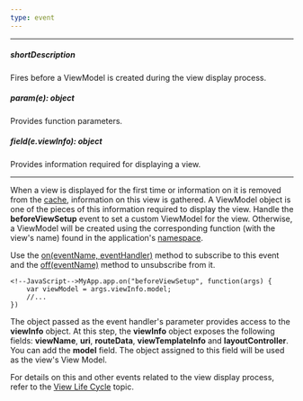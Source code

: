 ```yaml
---
type: event
---
```

---
##### shortDescription
Fires before a ViewModel is created during the view display process.

##### param(e): object
Provides function parameters.

##### field(e.viewInfo): object
Provides information required for displaying a view.

---
When a view is displayed for the first time or information on it is removed from the [cache](/api-reference/40%20SPA%20Framework/HtmlApplication/1%20Configuration/viewCache.md '/Documentation/ApiReference/SPA_Framework/HtmlApplication/Configuration/#viewCache'), information on this view is gathered. A ViewModel object is one of the pieces of this information required to display the view. Handle the **beforeViewSetup** event to set a custom ViewModel for the view. Otherwise, a ViewModel will be created using the corresponding function (with the view's name) found in the application's [namespace](/api-reference/40%20SPA%20Framework/HtmlApplication/1%20Configuration/namespace.md '/Documentation/ApiReference/SPA_Framework/HtmlApplication/Configuration/#namespace').

Use the [on(eventName, eventHandler)](/api-reference/10%20UI%20Widgets/EventsMixin/3%20Methods/on(eventName_eventHandler).md '/Documentation/ApiReference/SPA_Framework/ViewCache/Methods/#oneventName_eventHandler') method to subscribe to this event and the [off(eventName)](/api-reference/10%20UI%20Widgets/EventsMixin/3%20Methods/off(eventName).md '/Documentation/ApiReference/SPA_Framework/ViewCache/Methods/#offeventName') method to unsubscribe from it.

    <!--JavaScript-->MyApp.app.on("beforeViewSetup", function(args) {
        var viewModel = args.viewInfo.model;
        //...
    })

The object passed as the event handler's parameter provides access to the **viewInfo** object. At this step, the **viewInfo** object exposes the following  fields: **viewName**, **uri**, **routeData**, **viewTemplateInfo** and **layoutController**. You can add the **model** field. The object assigned to this field will be used as the view's View Model.

For details on this and other events related to the view display process, refer to the [View Life Cycle](/concepts/40%20SPA%20Framework/1%20Views%20and%20Layouts/8%20View%20Life%20Cycle.md '/Documentation/Guide/SPA_Framework/Views_and_Layouts/#View_Life_Cycle') topic.